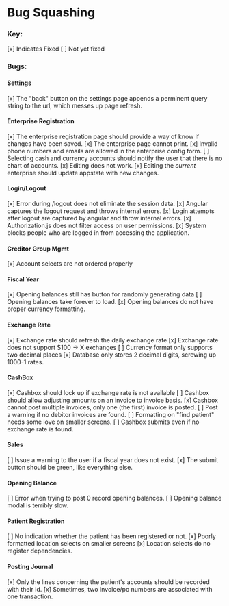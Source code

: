 Bug Squashing
========================
### Key:
[x] Indicates Fixed
[ ] Not yet fixed

### Bugs:

#### Settings
[x] The "back" button on the settings page appends a perminent query string to the url,
which messes up page refresh.

#### Enterprise Registration
[x] The enterprise registration page should provide a way of know if changes have been saved.
[x] The enterprise page cannot print.
[x] Invalid phone numbers and emails are allowed in the enterprise config form.
[ ] Selecting cash and currency accounts should notify the user that there is no chart of accounts.
[x] Editing does not work.
[x] Editing the *current* enterprise should update appstate with new changes.

#### Login/Logout
[x] Error during /logout does not eliminate the session data.
[x] Angular captures the logout request and throws internal errors.
[x] Login attempts after logout are captured by angular and throw internal errors.
[x] Authorization.js does not filter access on user permissions.
[x] System blocks people who are logged in from accessing the application.

#### Creditor Group Mgmt
[x] Account selects are not ordered properly

#### Fiscal Year
[x] Opening balances still has button for randomly generating data
[ ] Opening balances take forever to load.
[x] Opening balances do not have proper currency formatting.

#### Exchange Rate
[x] Exchange rate should refresh the daily exchange rate
[x] Exchange rate does not support $100 -> X exchanges
[ ] Currency format only supports two decimal places
[x] Database only stores 2 decimal digits, screwing up 1000-1 rates.

#### CashBox
[x] Cashbox should lock up if exchange rate is not available
[ ] Cashbox should allow adjusting amounts on an invoice to invoice basis.
[x] Cashbox cannot post multiple invoices, only one (the first) invoice is posted.
[ ] Post a warning if no debitor invoices are found.
[ ] Formatting on "find patient" needs some love on smaller screens.
[ ] Cashbox submits even if no exchange rate is found.

#### Sales
[ ] Issue a warning to the user if a fiscal year does not exist.
[x] The submit button should be green, like everything else.

#### Opening Balance
[ ] Error when trying to post 0 record opening balances.
[ ] Opening balance modal is terribly slow.

#### Patient Registration
[ ] No indication whether the patient has been registered or not.
[x] Poorly formatted location selects on smaller screens
[x] Location selects do no register dependencies.

#### Posting Journal
[x] Only the lines concerning the patient's accounts should be recorded with their id.
[x] Sometimes, two invoice/po numbers are associated with one transaction.

